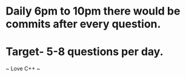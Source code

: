 # Daily 6pm to 10pm there would be commits after every question.
# Target- 5-8 questions per day.

~ Love C++ ~
